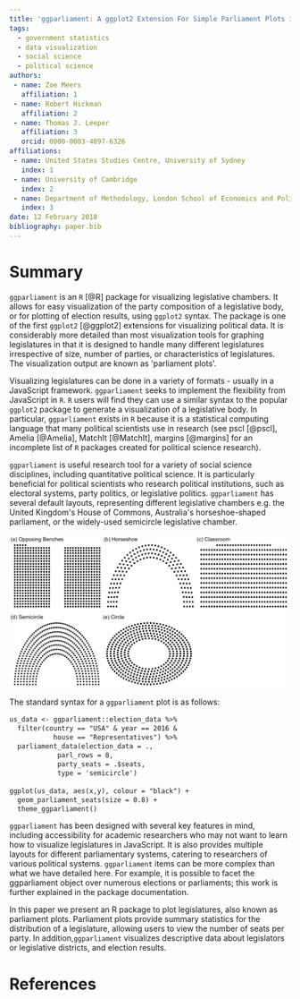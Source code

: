 ```yaml
---
title: 'ggparliament: A ggplot2 Extension For Simple Parliament Plots in R'
tags:
  - government statistics
  - data visualization
  - social science
  - political science
authors:
 - name: Zoe Meers
   affiliation: 1
 - name: Robert Hickman
   affiliation: 2
 - name: Thomas J. Leeper
   affiliation: 3
   orcid: 0000-0003-4097-6326
affiliations:
 - name: United States Studies Centre, University of Sydney
   index: 1
 - name: University of Cambridge
   index: 2
 - name: Department of Methodology, London School of Economics and Political Science
   index: 3
date: 12 February 2018
bibliography: paper.bib
---
```


# Summary

`ggparliament` is an `R` [@R] package for visualizing legislative chambers. It allows for easy visualization of the party composition of a legislative body, or for plotting of election results, using `ggplot2` syntax. The package is one of the first `ggplot2` [@ggplot2] extensions for visualizing political data. It is considerably more detailed than most visualization tools for graphing legislatures in that it is designed to handle many different legislatures irrespective of size, number of parties, or characteristics of legislatures. The visualization output are known as 'parliament plots'.

Visualizing legislatures can be done in a variety of formats - usually in a JavaScript framework. `ggparliament` seeks to implement the flexibility from JavaScript in `R`. `R` users will find they can use a similar syntax to the popular `ggplot2` package to generate a visualization of a legislative body. In particular, `ggparliament` exists in `R` because it is a statistical computing language that many political scientists use in research (see pscl [@pscl], Amelia [@Amelia], MatchIt [@MatchIt], margins [@margins] for an incomplete list of `R` packages created for political science research). 

`ggparliament` is useful research tool for a variety of social science disciplines, including quantitative political science. It is particularly beneficial for political scientists who research political institutions, such as electoral systems, party politics, or legislative politics. `ggparliament` has several default layouts, representing different legislative chambers e.g. the United Kingdom's House of Commons, Australia's horseshoe-shaped parliament, or the widely-used semicircle legislative chamber. 

![](ggparliament_layouts.png)

The standard syntax for a `ggparliament` plot is as follows:

```{r}
us_data <- ggparliament::election_data %>% 
  filter(country == "USA" & year == 2016 & 
           house == "Representatives") %>% 
  parliament_data(election_data = ., 
            parl_rows = 8, 
            party_seats = .$seats,
            type = 'semicircle')

ggplot(us_data, aes(x,y), colour = "black") + 
  geom_parliament_seats(size = 0.8) + 
  theme_ggparliament()
```

`ggparliament` has been designed with several key features in mind, including accessibility for academic researchers who may not want to learn how to visualize legislatures in JavaScript. It is also provides multiple layouts for different parliamentary systems, catering to researchers of various political systems. `ggparliament` items can be more complex than what we have detailed here. For example, it is possible to facet the ggparliament object over numerous elections or parliaments; this work is further explained in the package documentation. 

In this paper we present an R package to plot legislatures, also known as parliament plots. Parliament plots provide summary statistics for the distribution of a legislature, allowing users to view the number of seats per party. In addition,`ggparliament` visualizes descriptive data about legislators or legislative districts, and election results. 


# References
